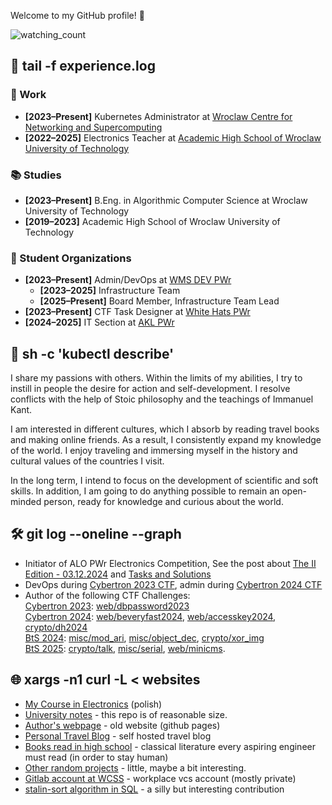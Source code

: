 Welcome to my GitHub profile! 👋

<img src="https://komarev.com/ghpvc/?username=Rafisto" alt="watching_count" />

## 📂 tail -f experience.log

### 🏢 Work
- **[2023–Present]** Kubernetes Administrator at [Wroclaw Centre for Networking and Supercomputing](https://wcss.pl/en/)  
- **[2022–2025]** Electronics Teacher at [Academic High School of Wroclaw University of Technology](https://liceum.pwr.edu.pl/)  

### 📚 Studies
- **[2023–Present]** B.Eng. in Algorithmic Computer Science at Wroclaw University of Technology  
- **[2019–2023]** Academic High School of Wroclaw University of Technology  

### 🚀 Student Organizations
- **[2023–Present]** Admin/DevOps at [WMS DEV PWr](https://pl.linkedin.com/company/wms-dev)
  - **[2023–2025]** Infrastructure Team
  - **[2025–Present]** Board Member, Infrastructure Team Lead
- **[2023–Present]** CTF Task Designer at [White Hats PWr](https://whitehats.pwr.edu.pl/kurs-pentestera/)
- **[2024–2025]** IT Section at [AKL PWr](https://akl.pwr.edu.pl/)

## 🎸 sh -c 'kubectl describe'

I share my passions with others. Within the limits of my abilities, I try to instill in people the desire for action and self-development. I resolve conflicts with the help of Stoic philosophy and the teachings of Immanuel Kant.

I am interested in different cultures, which I absorb by reading travel books and making online friends. As a result, I consistently expand my knowledge of the world. I enjoy traveling and immersing myself in the history and cultural values of the countries I visit. 

In the long term, I intend to focus on the development of scientific and soft skills. In addition, I am going to do anything possible to remain an open-minded person, ready for knowledge and curious about the world.

## 🛠️ git log --oneline --graph
- Initiator of ALO PWr Electronics Competition, See the post about [The II Edition - 03.12.2024](https://www.facebook.com/liceumPWr/posts/988262823111065) and [Tasks and Solutions](https://rafisto.github.io/electronics/2024/08-konkurs/)
- DevOps during [Cybertron 2023 CTF](https://www.linkedin.com/feed/update/urn:li:activity:7150921638400729088), admin during [Cybertron 2024 CTF](https://git.e-science.pl/cybertron/zadania2024/cybertron2024/)
- Author of the following CTF Challenges:<br/>[Cybertron 2023](https://wit.pwr.edu.pl/aktualnosci/gra-o-cybertron/edycja-2023): [web/dbpassword2023](https://git.e-science.pl/cybertron/zadania2023/team_wlodarczyk_jagielski_zadanie1_dbpassword/-/blob/master/README.md) <br/>[Cybertron 2024](https://wit.pwr.edu.pl/aktualnosci/gra-o-cybertron/edycja-2024): [web/beveryfast2024](https://git.e-science.pl/cybertron/zadania2024/team_wlodarczyk_zadanie_1_beveryfast), [web/accesskey2024](https://git.e-science.pl/cybertron/zadania2024/team_wlodarczyk_zadanie_2_accesskey), [crypto/dh2024](https://git.e-science.pl/cybertron/zadania2024/team_wlodarczyk_zadanie_3_dh) <br/>[BtS 2024](https://whitehats.pwr.edu.pl/bts/bts-5th-edition/): [misc/mod_ari](https://github.com/PWrWhiteHats/BtS-2024-Writeups/tree/master/misc/mod_ari), [misc/object_dec](https://github.com/PWrWhiteHats/BtS-2024-Writeups/tree/master/misc/object_dec), [crypto/xor_img](https://github.com/PWrWhiteHats/BtS-2024-Writeups/tree/master/crypto/xor_img) <br/>[BtS 2025](https://whitehats.pwr.edu.pl/bts/bts-6th-edition/): [crypto/talk](https://github.com/PWrWhiteHats/BtS-2025-Writeups/tree/master/crypto/talk), [misc/serial](https://github.com/PWrWhiteHats/BtS-2025-Writeups/tree/master/misc/serial), [web/minicms](https://github.com/PWrWhiteHats/BtS-2025-Writeups/tree/master/web/minicms).

## 🌐 xargs -n1 curl -L < websites  
- [My Course in Electronics](https://rafisto.github.io/electronics/) (polish)
- [University notes](https://github.com/rafisto/uni) - this repo is of reasonable size.
- [Author's webpage](https://rafisto.github.io/) - old website (github pages)
- [Personal Travel Blog](https://blog.rwlodarczyk.pl) - self hosted travel blog
- [Books read in high school](./BOOKS.md) - classical literature every aspiring engineer must read (in order to stay human)
- [Other random projects](https://rwlodarczyk.github.io/) - little, maybe a bit interesting.
- [Gitlab account at WCSS](https://git.e-science.pl/rwlodarczyk/) - workplace vcs account (mostly private)
- [stalin-sort algorithm in SQL](https://github.com/gustavo-depaula/stalin-sort/commit/f442ccfcef470d15ac6bbb92f7e1dfc6442c164d) - a silly but interesting contribution

